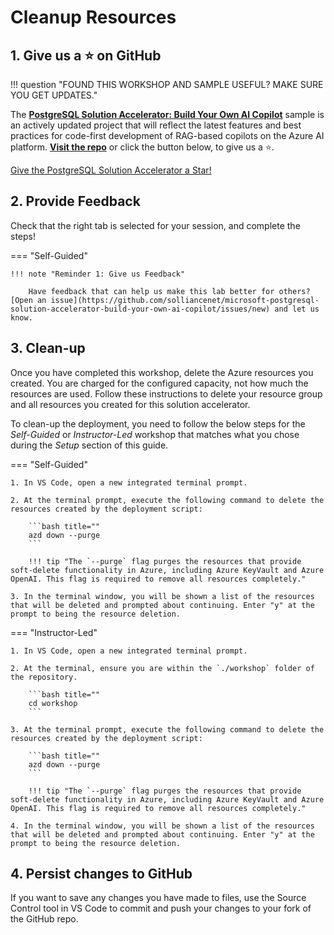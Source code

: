 # Cleanup Resources

## 1. Give us a ⭐️ on GitHub

!!! question "FOUND THIS WORKSHOP AND SAMPLE USEFUL? MAKE SURE YOU GET UPDATES."

The **[PostgreSQL Solution Accelerator: Build Your Own AI Copilot](https://github.com/solliancenet/microsoft-postgresql-solution-accelerator-build-your-own-ai-copilot)** sample is an actively updated project that will reflect the latest features and best practices for code-first development of RAG-based copilots on the Azure AI platform. **[Visit the repo](https://github.com/solliancenet/microsoft-postgresql-solution-accelerator-build-your-own-ai-copilot)** or click the button below, to give us a ⭐️.

<!-- Place this tag where you want the button to render. -->
<a class="github-button" href="https://github.com/solliancenet/microsoft-postgresql-solution-accelerator-build-your-own-ai-copilot" data-color-scheme="no-preference: light; light: light; dark: dark;" data-size="large" data-show-count="true" aria-label="Star solliancenet/microsoft-postgresql-solution-accelerator-build-your-own-ai-copilot on GitHub"> Give the PostgreSQL Solution Accelerator a Star!</a>

## 2. Provide Feedback

Check that the right tab is selected for your session, and complete the steps!

=== "Self-Guided"

    !!! note "Reminder 1: Give us Feedback"

        Have feedback that can help us make this lab better for others? [Open an issue](https://github.com/solliancenet/microsoft-postgresql-solution-accelerator-build-your-own-ai-copilot/issues/new) and let us know.

<!--
=== "Microsoft AI Tour"

    !!! note "Reminder 1: Give us Feedback"

        Visit [aka.ms/MicrosoftAITour/Survey](https://aka.ms/MicrosoftAITour/Survey) to give us feedback on this session (#WRK550)
      
    !!! danger "Reminder 2: End the Skillable Session"

        Visit the Skillable Lab page and click `End Session` to end the session and release all resources. This allows the lab to be run again without quota issues for others.

    
=== "Microsoft Ignite"

    !!! success "Reminder 1: Please Give us Feedback"

        Visit [aka.ms/MicrosoftIgniteEvals](https://aka.ms/MicrosoftIgniteEvals) to give us feedback on this session (LAB401)
      
    !!! warning "Reminder 2: End the Skillable Session"

        Visit the Skillable Lab page and click `End Session` to end the session and release all resources. This allows the lab to be run again without quota issues for others.
-->

## 3. Clean-up

Once you have completed this workshop, delete the Azure resources you created. You are charged for the configured capacity, not how much the resources are used. Follow these instructions to delete your resource group and all resources you created for this solution accelerator.

To clean-up the deployment, you need to follow the below steps for the _Self-Guided_ or _Instructor-Led_ workshop that matches what you chose during the _Setup_ section of this guide.

=== "Self-Guided"

    1. In VS Code, open a new integrated terminal prompt.
    
    2. At the terminal prompt, execute the following command to delete the resources created by the deployment script:
    
        ```bash title=""
        azd down --purge
        ```
    
        !!! tip "The `--purge` flag purges the resources that provide soft-delete functionality in Azure, including Azure KeyVault and Azure OpenAI. This flag is required to remove all resources completely."
    
    3. In the terminal window, you will be shown a list of the resources that will be deleted and prompted about continuing. Enter "y" at the prompt to being the resource deletion.

=== "Instructor-Led"

    1. In VS Code, open a new integrated terminal prompt.

    2. At the terminal, ensure you are within the `./workshop` folder of the repository.
    
        ```bash title=""
        cd workshop
        ```    

    3. At the terminal prompt, execute the following command to delete the resources created by the deployment script:
    
        ```bash title=""
        azd down --purge
        ```
    
        !!! tip "The `--purge` flag purges the resources that provide soft-delete functionality in Azure, including Azure KeyVault and Azure OpenAI. This flag is required to remove all resources completely."
    
    4. In the terminal window, you will be shown a list of the resources that will be deleted and prompted about continuing. Enter "y" at the prompt to being the resource deletion.

## 4. Persist changes to GitHub

If you want to save any changes you have made to files, use the Source Control tool in VS Code to commit and push your changes to your fork of the GitHub repo.
